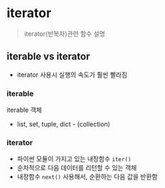# iterator

>iterator(반복자)관련 함수 설명 



## iterable vs iterator 

- iterator 사용시 실행의 속도가 훨씬 빨라짐 

### iterable

iterable 객체 

- list, set, tuple, dict - (collection)

### iterator

- 파이썬 모듈이 가지고 있는 내장함수 `iter()`
- 순차적으로 다음 데이터를 리턴할 수 있는 객체 
- 내장함수 `next()` 사용해서, 순환하는 다음 값을 반환함

